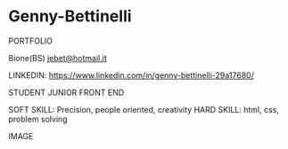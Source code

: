 # Genny-Bettinelli

PORTFOLIO

Bione(BS)
jebet@hotmail.it

LINKEDIN: https://www.linkedin.com/in/genny-bettinelli-29a17680/

STUDENT JUNIOR FRONT END

SOFT SKILL: Precision, people oriented, creativity
HARD SKILL: html, css, problem solving

IMAGE
